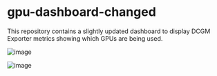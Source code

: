 # gpu-dashboard-changed

This repository contains a slightly updated dashboard to display DCGM Exporter metrics showing which GPUs are being used.

![image](https://github.com/user-attachments/assets/1e033be7-48de-43f2-9da4-8fa22ae6480c)

![image](https://github.com/user-attachments/assets/b39509d9-3879-4f2b-8ef0-c611daa40789)

